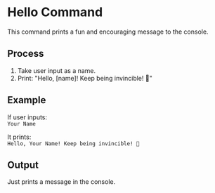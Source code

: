 # Hello Command

This command prints a fun and encouraging message to the console.

## Process
1. Take user input as a name.
2. Print: "Hello, [name]! Keep being invincible! 🌟"

## Example
If user inputs:  
`Your Name`  

It prints:  
`Hello, Your Name! Keep being invincible! 🌟`

## Output
Just prints a message in the console.

